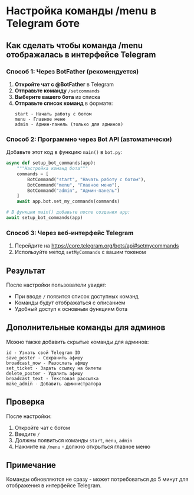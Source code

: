 # Настройка команды /menu в Telegram боте

## Как сделать чтобы команда /menu отображалась в интерфейсе Telegram

### Способ 1: Через BotFather (рекомендуется)

1. **Откройте чат с @BotFather** в Telegram
2. **Отправьте команду** `/setcommands`
3. **Выберите вашего бота** из списка
4. **Отправьте список команд** в формате:
   ```
   start - Начать работу с ботом
   menu - Главное меню
   admin - Админ-панель (только для админов)
   ```

### Способ 2: Программно через Bot API (автоматически)

Добавьте этот код в функцию `main()` в `bot.py`:

```python
async def setup_bot_commands(app):
    """Настройка команд бота"""
    commands = [
        BotCommand("start", "Начать работу с ботом"),
        BotCommand("menu", "Главное меню"),
        BotCommand("admin", "Админ-панель")
    ]
    await app.bot.set_my_commands(commands)

# В функции main() добавьте после создания app:
await setup_bot_commands(app)
```

### Способ 3: Через веб-интерфейс Telegram

1. Перейдите на https://core.telegram.org/bots/api#setmycommands
2. Используйте метод `setMyCommands` с вашим токеном

## Результат

После настройки пользователи увидят:
- При вводе `/` появится список доступных команд
- Команды будут отображаться с описанием
- Удобный доступ к основным функциям бота

## Дополнительные команды для админов

Можно также добавить скрытые команды для админов:
```
id - Узнать свой Telegram ID
save_poster - Сохранить афишу
broadcast_now - Разослать афишу
set_ticket - Задать ссылку на билеты
delete_poster - Удалить афишу
broadcast_text - Текстовая рассылка
make_admin - Добавить администратора
```

## Проверка

После настройки:
1. Откройте чат с ботом
2. Введите `/` 
3. Должны появиться команды `start`, `menu`, `admin`
4. Нажмите на `/menu` - должно открыться главное меню

## Примечание

Команды обновляются не сразу - может потребоваться до 5 минут для отображения в интерфейсе Telegram.

